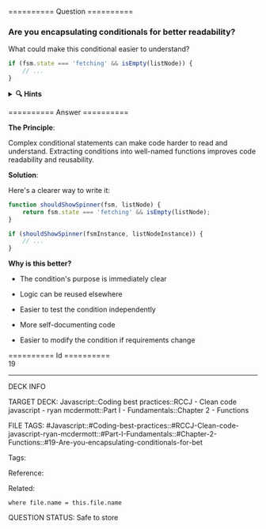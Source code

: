 ========== Question ==========  

### Are you encapsulating conditionals for better readability?

What could make this conditional easier to understand?

```javascript
if (fsm.state === 'fetching' && isEmpty(listNode)) {
    // ...
}
```

<details><summary><b>🔍 Hints</b></summary>

<b>Think about</b>:

-   What is this condition actually checking for?

-   How could we make the intent clearer?

-   Could we extract this logic into a well-named function?

-   How would this help with code reuse?

</details>  

========== Answer ==========  

**The Principle**:

Complex conditional statements can make code harder to read and understand. Extracting conditions into well-named functions improves code readability and reusability.

**Solution**:

Here's a clearer way to write it:

```javascript
function shouldShowSpinner(fsm, listNode) {
    return fsm.state === 'fetching' && isEmpty(listNode);
}

if (shouldShowSpinner(fsmInstance, listNodeInstance)) {
    // ...
}
```

**Why is this better?**

-   The condition's purpose is immediately clear

-   Logic can be reused elsewhere

-   Easier to test the condition independently

-   More self-documenting code

-   Easier to modify the condition if requirements change

========== Id ==========  
19

---

DECK INFO

TARGET DECK: Javascript::Coding best practices::RCCJ - Clean code javascript - ryan mcdermott::Part I - Fundamentals::Chapter 2 - Functions

FILE TAGS: #Javascript::#Coding-best-practices::#RCCJ-Clean-code-javascript-ryan-mcdermott::#Part-I-Fundamentals::#Chapter-2-Functions::#19-Are-you-encapsulating-conditionals-for-bet

Tags:

Reference:

Related:

```dataview
where file.name = this.file.name
```

QUESTION STATUS: Safe to store
